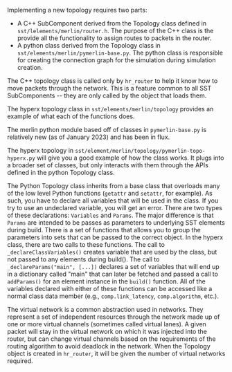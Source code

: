 Implementing a new topology requires two parts:
* A C++ SubComponent derived from the Topology class defined in `sst/lelements/merlin/router.h`. The purpose of the C++ class is the provide all the functionality to assign routes to packets in the router.
* A python class derived from the Topology class in `sst/elements/merlin/pymerlin-base.py`. The python class is responsible for creating the connection graph for the simulation during simulation creation.

The C++ topology class is called only by `hr_router` to help it know how to move packets through the network. This is a  feature common to all SST SubComponents -- they are only called by the object that loads them.

The hyperx topology class in `sst/elements/merlin/topology` provides an example of what each of the functions does.

The merlin python module based off of classes in `pymerlin-base.py` is relatively new (as of January 2023) and has been in flux.

The hyperx topology in `sst/element/merlin/topology/pymerlin-topo-hyperx.py` will give you a good example of 
how the class works. It plugs into a broader set of classes, but only interacts with them through 
the APIs defined in the python Topology class.

The Python Topology class inherits from a base class that overloads many of the low level 
Python functions (`getattr` and `setattr`, for example). As such, you have to declare all variables 
that will be used in the class. If you try to use an undeclared variable, you will get an error. 
There are two types of these declarations: `Variables` and `Params`. The major difference is 
that `Params` are intended to be passes as parameters to underlying SST elements during build. 
There is a set of functions that allows you to group the parameters into sets that can be passed 
to the correct object. In the hyperx class, there are two calls to these functions. 
The call to `_declareClassVariables()` creates variable that are used by the class, but 
not passed to any elements during build(). The call to `_declareParams("main", [...])` declares a set of 
variables that will end up in a dictionary called "main" that can later be fetched and passed a 
call to `addParams()` for an element instance in the `build()` function. All of the variables 
declared with either of these functions can be accessed like a normal class data member 
(e.g., `comp.link_latency`, `comp.algorithm`, etc.).


The virtual network is a common abstraction used in networks. They represent a set of independent resources through the network made up of one or more virtual channels (sometimes called virtual lanes). A given packet will stay in the virtual network on which it was injected into the router, but can change virtual channels based on the requirements of the routing algorithm to avoid deadlock in the network. When 
the Topology object is created in `hr_router`, it will be given the number of virtual networks required.

